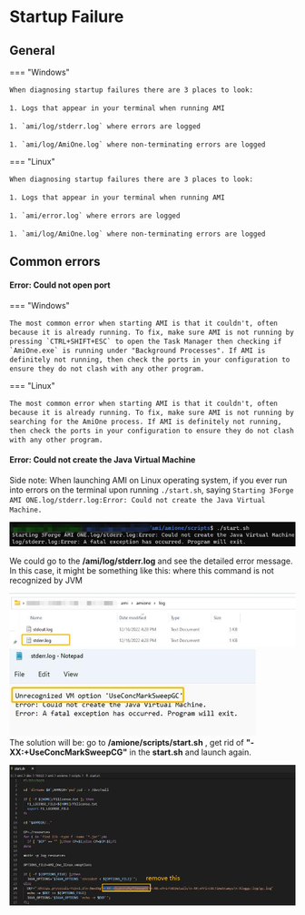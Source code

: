 # Startup Failure

## General

=== "Windows"

	When diagnosing startup failures there are 3 places to look:

	1. Logs that appear in your terminal when running AMI

	1. `ami/log/stderr.log` where errors are logged

	1. `ami/log/AmiOne.log` where non-terminating errors are logged

=== "Linux"

	When diagnosing startup failures there are 3 places to look:

	1. Logs that appear in your terminal when running AMI

	1. `ami/error.log` where errors are logged

	1. `ami/log/AmiOne.log` where non-terminating errors are logged

## Common errors

#### Error: Could not open port

=== "Windows"

	The most common error when starting AMI is that it couldn't, often because it is already running. To fix, make sure AMI is not running by pressing `CTRL+SHIFT+ESC` to open the Task Manager then checking if `AmiOne.exe` is running under "Background Processes". If AMI is definitely not running, then check the ports in your configuration to ensure they do not clash with any other program.
	
=== "Linux"

	The most common error when starting AMI is that it couldn't, often because it is already running. To fix, make sure AMI is not running by searching for the AmiOne process. If AMI is definitely not running, then check the ports in your configuration to ensure they do not clash with any other program.

#### Error: Could not create the Java Virtual Machine

Side note: When launching AMI on Linux operating system, if you ever run into errors on the terminal upon running `./start.sh`, saying `Starting 3Forge AMI ONE.log/stderr.log:Error: Could not create the Java Virtual Machine.`
  
![](../resources/legacy_mediawiki/Error1.jpg "Error1.jpg")

We could go to the **/ami/log/stderr.log** and see the detailed error message. In this case, it might be something like this: where this command is not recognized by JVM  
  
![](../resources/legacy_mediawiki/Sol1.jpg "Sol1.jpg") ![](../resources/legacy_mediawiki/E1.1.jpg "E1.1.jpg")  
The solution will be: go to **/amione/scripts/start.sh** , get rid of **"-XX:+UseConcMarkSweepCG"** in the **start.sh** and launch again.  

![](../resources/legacy_mediawiki/Sol2.2.jpg "Sol2.2.jpg")